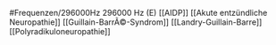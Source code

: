 #Frequenzen/296000Hz
296000 Hz (E)
[[AIDP]]
[[Akute entzündliche Neuropathie]]
[[Guillain-BarrÃ©-Syndrom]]
[[Landry-Guillain-Barre]]
[[Polyradikuloneuropathie]]